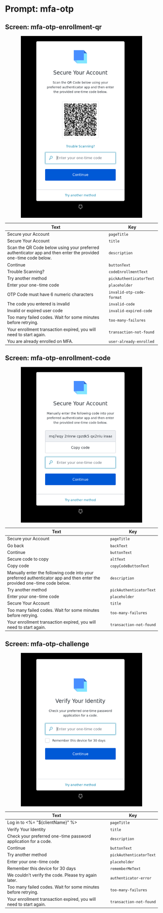 # Prompt: mfa-otp

## Screen: mfa-otp-enrollment-qr

<p style="text-align: center;">
  <img alt="mfa-otp-enrollment-qr reference screenshot" class="ul-prompt-screenshot" data-ul-prompt="mfa-otp-enrollment-qr" src="/media/articles/universal-login/text-customization/mfa-otp-enrollment-qr.png" style="width: 400px;"/>
</p>

|Text|Key|
|----------|----------|
|Secure your Account|`pageTitle`|
|Secure Your Account|`title`|
|Scan the QR Code below using your preferred authenticator app and then enter the provided one-time code below.|`description`|
|Continue|`buttonText`|
|Trouble Scanning?|`codeEnrollmentText`|
|Try another method|`pickAuthenticatorText`|
|Enter your one-time code|`placeholder`|
|OTP Code must have 6 numeric characters|`invalid-otp-code-format`|
|The code you entered is invalid|`invalid-code`|
|Invalid or expired user code|`invalid-expired-code`|
|Too many failed codes. Wait for some minutes before retrying.|`too-many-failures`|
|Your enrollment transaction expired, you will need to start again.|`transaction-not-found`|
|You are already enrolled on MFA.|`user-already-enrolled`|

## Screen: mfa-otp-enrollment-code

<p style="text-align: center;">
  <img alt="mfa-otp-enrollment-code reference screenshot" class="ul-prompt-screenshot" data-ul-prompt="mfa-otp-enrollment-code" src="/media/articles/universal-login/text-customization/mfa-otp-enrollment-code.png" style="width: 400px;"/>
</p>

|Text|Key|
|----------|----------|
|Secure your Account|`pageTitle`|
|Go back|`backText`|
|Continue|`buttonText`|
|Secure code to copy|`altText`|
|Copy code|`copyCodeButtonText`|
|Manually enter the following code into your preferred authenticator app and then enter the provided one-time code below.|`description`|
|Try another method|`pickAuthenticatorText`|
|Enter your one-time code|`placeholder`|
|Secure Your Account|`title`|
|Too many failed codes. Wait for some minutes before retrying.|`too-many-failures`|
|Your enrollment transaction expired, you will need to start again.|`transaction-not-found`|

## Screen: mfa-otp-challenge

<p style="text-align: center;">
  <img alt="mfa-otp-challenge reference screenshot" class="ul-prompt-screenshot" data-ul-prompt="mfa-otp-challenge" src="/media/articles/universal-login/text-customization/mfa-otp-challenge.png" style="width: 400px;"/>
</p>

|Text|Key|
|----------|----------|
|Log in to <%= "${clientName}" %>|`pageTitle`|
|Verify Your Identity|`title`|
|Check your preferred one-time password application for a code.|`description`|
|Continue|`buttonText`|
|Try another method|`pickAuthenticatorText`|
|Enter your one-time code|`placeholder`|
|Remember this device for 30 days|`rememberMeText`|
|We couldn't verify the code. Please try again later.|`authenticator-error`|
|Too many failed codes. Wait for some minutes before retrying.|`too-many-failures`|
|Your enrollment transaction expired, you will need to start again.|`transaction-not-found`|
